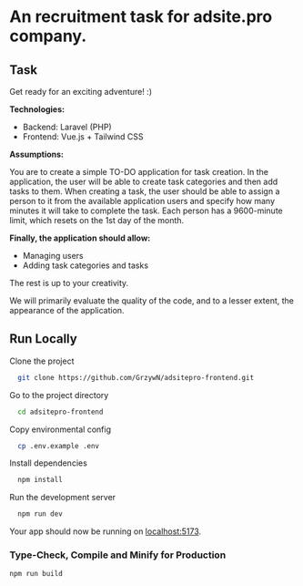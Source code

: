 # An recruitment task for adsite.pro company.

## Task

Get ready for an exciting adventure! :)

**Technologies:**

- Backend: Laravel (PHP)
- Frontend: Vue.js + Tailwind CSS

**Assumptions:**

You are to create a simple TO-DO application for task creation. In the application, the user will be able to create task categories and then add tasks to them. When creating a task, the user should be able to assign a person to it from the available application users and specify how many minutes it will take to complete the task. Each person has a 9600-minute limit, which resets on the 1st day of the month.

**Finally, the application should allow:**

- Managing users
- Adding task categories and tasks

The rest is up to your creativity.

We will primarily evaluate the quality of the code, and to a lesser extent, the appearance of the application.

## Run Locally

Clone the project

```bash
  git clone https://github.com/GrzywN/adsitepro-frontend.git
```

Go to the project directory

```bash
  cd adsitepro-frontend
```

Copy environmental config

```bash
  cp .env.example .env
```

Install dependencies

```bash
  npm install
```

Run the development server

```bash
  npm run dev
```

Your app should now be running on [localhost:5173](http://localhost:5173).

### Type-Check, Compile and Minify for Production

```sh
npm run build
```
